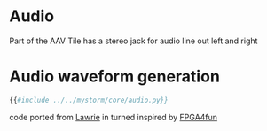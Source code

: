 # Audio
Part of the AAV Tile has a stereo jack for audio line out left and right
# Audio waveform generation
```python
{{#include ../../mystorm/core/audio.py}}
```

code ported from [Lawrie](https://github.com/lawrie/blackicemx_nmigen_examples/blob/main/audio/music4.py) in turned inspired by [FPGA4fun](https://www.fpga4fun.com/MusicBox2.html)